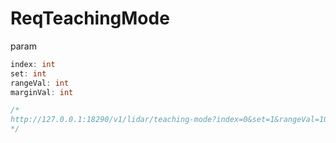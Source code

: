 # ReqTeachingMode

param

```go
index: int
set: int
rangeVal: int
marginVal: int

/*
http://127.0.0.1:18290/v1/lidar/teaching-mode?index=0&set=1&rangeVal=10&marginVal=10
*/
```
